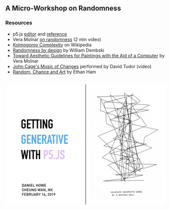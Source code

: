 

## A Micro-Workshop on Randomness

### Resources

* p5.js [editor](https://editor.p5js.org/) and [reference](https://p5js.org/reference/)
* Vera Molnar [on randomness](https://rednoise.org/teaching/Molnar-Randomness.mp4) (2 min video)
* [Kolmogorov Complexity](https://en.wikipedia.org/wiki/Kolmogorov_complexity) on Wikipedia
* [Randomness by design](https://citeseerx.ist.psu.edu/viewdoc/download?doi=10.1.1.94.6651&rep=rep1&type=pdf) by William Dembski
* [Toward Aesthetic Guidelines for Paintings with the Aid of a Computer](https://rednoise.org/softas/uploads/molnar.pdf) by Vera Molnar 
* [John Cage's Music of Changes](https://www.youtube.com/watch?v=FRyb47cz5mo&list=OLAK5uy_kCIblLdqdZcieAt4jbqBGREMVYoZGFsK4) performed by David Tudor (video)
* [Random, Chance and Art](https://rednoise.org/pdal/uploads/Ham_StochasticArt.pdf) by Ethan Ham 

<br>

<img src="https://raw.githubusercontent.com/dhowe/GetGen/master/getgen.png"/>



